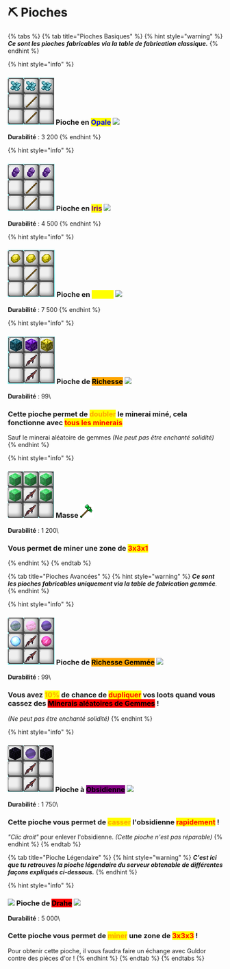 # ⛏ Pioches

{% tabs %}
{% tab title="Pioches Basiques" %}
{% hint style="warning" %}
_**Ce sont les pioches**_ _**fabricables via la table de fabrication classique.**_
{% endhint %}

{% hint style="info" %}
### ![](<../../.gitbook/assets/image (2).png>)  Pioche en <mark style="color:blue;">Opale</mark> ![](../../.gitbook/assets/opale\_pickaxe.png)

**Durabilité** : 3 200
{% endhint %}

{% hint style="info" %}
### ![](<../../.gitbook/assets/image (77).png>)  Pioche en <mark style="color:purple;">Iris</mark> ![](../../.gitbook/assets/iris\_pickaxe.png)

**Durabilité** : 4 500
{% endhint %}

{% hint style="info" %}
### ![](<../../.gitbook/assets/image (81).png>)  Pioche en <mark style="color:yellow;">Titane</mark> ![](../../.gitbook/assets/titane\_pickaxe.png)

**Durabilité** : 7 500
{% endhint %}

{% hint style="info" %}
### ![](<../../.gitbook/assets/image (32).png>)  Pioche de <mark style="background-color:orange;">Richesse</mark> ![](../../.gitbook/assets/multiplicator\_pickaxe.png)

**Durabilité** : 99\


### Cette pioche permet de <mark style="color:orange;">doubler</mark> le minerai miné, cela fonctionne avec <mark style="color:red;">tous les minerais</mark>

Sauf le minerai aléatoire de gemmes _(Ne peut pas être enchanté solidité)_
{% endhint %}

{% hint style="info" %}
### ![](<../../.gitbook/assets/image (75).png>)  Masse ![](../../.gitbook/assets/drill.png)

**Durabilité** : 1 200\


### Vous permet de miner une zone de <mark style="color:red;">3x3x1</mark>
{% endhint %}
{% endtab %}

{% tab title="Pioches Avancées" %}
{% hint style="warning" %}
_**Ce sont les pioches fabricables uniquement via la table de fabrication gemmée**._
{% endhint %}

{% hint style="info" %}
### ![](<../../.gitbook/assets/image (80).png>)  Pioche de <mark style="background-color:orange;">Richesse Gemmée</mark> ![](../../.gitbook/assets/gem\_pickaxe.png)

**Durabilité** : 99\


### Vous avez <mark style="color:orange;">10%</mark> de chance de <mark style="color:red;">dupliquer</mark> vos loots quand vous cassez des <mark style="background-color:red;">Minerais aléatoires de Gemmes</mark> !

_(Ne peut pas être enchanté solidité)_
{% endhint %}

{% hint style="info" %}
### ![](<../../.gitbook/assets/image (82).png>)  Pioche à <mark style="background-color:purple;">Obsidienne</mark> ![](../../.gitbook/assets/super\_obsidian\_pickaxe.png)

**Durabilité** : 1 750\


### Cette pioche vous permet de <mark style="color:orange;">casser</mark> l'obsidienne <mark style="color:red;">rapidement</mark> !&#x20;

_"Clic droit"_ pour enlever l'obsidienne. _(Cette pioche n'est pas réparable)_
{% endhint %}
{% endtab %}

{% tab title="Pioche Légendaire" %}
{% hint style="warning" %}
_**C'est ici que tu retrouves la pioche légendaire du serveur obtenable de différentes façons expliqués ci-dessous.**_
{% endhint %}

{% hint style="info" %}
### &#x20;  ![](../../.gitbook/assets/background\_guldor.png)  Pioche de <mark style="background-color:red;">Drahe</mark> ![](../../.gitbook/assets/legendary\_pickaxe.png)

**Durabilité** : 5 000\


### Cette pioche vous permet de <mark style="color:orange;">miner</mark> une zone de <mark style="color:red;">3x3x3</mark> !

Pour obtenir cette pioche, il vous faudra faire un échange avec Guldor contre des pièces d'or !
{% endhint %}
{% endtab %}
{% endtabs %}
